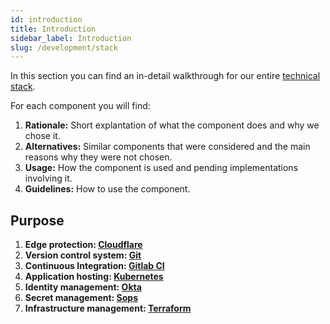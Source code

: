 ```yaml
---
id: introduction
title: Introduction
sidebar_label: Introduction
slug: /development/stack
---
```


In this section you can find
an in-detail walkthrough for
our entire
[technical stack](https://heap.io/topics/what-is-a-tech-stack).

For each component you will find:

1. **Rationale:**
Short explantation
of what the component
does and why we chose it.
1. **Alternatives:**
Similar components
that were considered
and the main reasons
why they were not chosen.
1. **Usage:**
How the component is used
and pending implementations
involving it.
1. **Guidelines:**
How to use the component.

## Purpose

1. **Edge protection: [Cloudflare](stack/cloudflare)**
1. **Version control system: [Git](stack/git/commits)**
1. **Continuous Integration: [Gitlab CI](stack/gitlab-ci)**
1. **Application hosting: [Kubernetes](stack/kubernetes)**
1. **Identity management: [Okta](stack/okta)**
1. **Secret management: [Sops](stack/sops)**
1. **Infrastructure management: [Terraform](stack/terraform)**
